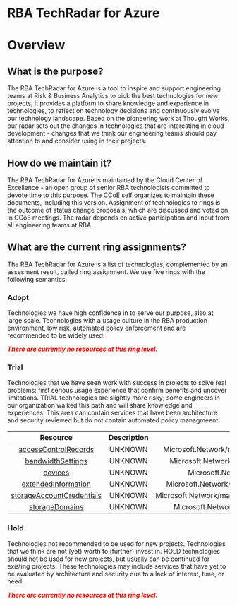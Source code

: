 
RBA TechRadar for Azure
=======================

# Overview

## What is the purpose?


The RBA TechRadar for Azure is a tool to inspire and support engineering teams at Risk & Business Analytics to pick the best technologies for new projects; it provides a platform to share knowledge and experience in technologies, to reflect on technology decisions and continuously evolve our technology landscape.  Based on the pioneering work at Thought Works, our radar sets out the changes in technologies that are interesting in cloud development - changes that we think our engineering teams should pay attention to and consider using in their projects.
## How do we maintain it?


The RBA TechRadar for Azure is maintained by the Cloud Center of Excellence - an open group of senior RBA technologists committed to devote time to this purpose.  The CCoE self organizes to maintain these documents, including this version.  Assignment of technologies to rings is the outcome of status change proposals, which are discussed and voted on in CCoE meetings.  The radar depends on active participation and input from all engineering teams at RBA.
## What are the current ring assignments?


The RBA TechRadar for Azure is a list of technologies, complemented by an assesment result, called ring assignment.  We use five rings with the following semantics:
### Adopt


Technologies we have high confidence in to serve our purpose, also at large scale.  Technologies with a usage culture in the RBA production environment, low risk, automated policy enforcement and are recommended to be widely used.  
  
***<font color="red"> There are currently no resources at this ring level. </font>***
### Trial


Technologies that we have seen work with success in projects to solve real problems;  first serious usage experience that confirm benefits and uncover limitations.  TRIAL technologies are slightly more risky; some engineers in our organization walked this path and will share knowledge and experiences.  This area can contain services that have been architecture and security reviewed but do not contain automated policy managmeent.  

|Resource|Description|Path|Status|
| :---: | :---: | :---: | :---: |
|[accessControlRecords](https://github.com/openrba/python-azure-techradar/Microsoft.Network/managers/accessControlRecords/README.md)|UNKNOWN|Microsoft.Network/managers/accessControlRecords|TRIAL|
|[bandwidthSettings](https://github.com/openrba/python-azure-techradar/Microsoft.Network/managers/bandwidthSettings/README.md)|UNKNOWN|Microsoft.Network/managers/bandwidthSettings|TRIAL|
|[devices](https://github.com/openrba/python-azure-techradar/Microsoft.Network/managers/devices/README.md)|UNKNOWN|Microsoft.Network/managers/devices|TRIAL|
|[extendedInformation](https://github.com/openrba/python-azure-techradar/Microsoft.Network/managers/extendedInformation/README.md)|UNKNOWN|Microsoft.Network/managers/extendedInformation|TRIAL|
|[storageAccountCredentials](https://github.com/openrba/python-azure-techradar/Microsoft.Network/managers/storageAccountCredentials/README.md)|UNKNOWN|Microsoft.Network/managers/storageAccountCredentials|TRIAL|
|[storageDomains](https://github.com/openrba/python-azure-techradar/Microsoft.Network/managers/storageDomains/README.md)|UNKNOWN|Microsoft.Network/managers/storageDomains|TRIAL|

### Hold


Technologies not recommended to be used for new projects. Technologies that we think are not (yet) worth to (further) invest in.  HOLD technologies should not be used for new projects, but usually can be continued for existing projects.  These technologies may include services that have yet to be evaluated by architecture and security due to a lack of interest, time, or need.  
  
***<font color="red"> There are currently no resources at this ring level. </font>***